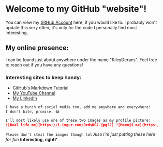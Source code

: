 # Welcome to my GitHub "website"!

You can view my [GitHub Account](https://github.com/RileyDeraes) here, if you would like to.
I probably won't update this very often, it's only for the code I personally find most interesting.

## My online presence:
I can be found just about anywhere under the name "RileyDeraes".
Feel free to reach out if you have any questions!

### Interesting sites to keep handy:
- [GitHub's Markdown Tutorial](https://guides.github.com/features/mastering-markdown/)
- [My YouTube Channel](https://www.youtube.com/channel/UCfaKcF8374iFKSq30h3e5yA)
- [My LinkedIn](https://www.linkedin.com/in/rileyderaes/)

```markdown
I have a bunch of social media too, add me anywhere and everywhere!
I don't bite, promise. 😂

I'll most likely use one of these two images as my profile picture:
![Real life me](https://i.imgur.com/9xdsDG7.jpg?2) ![Memoji me](https://i.imgur.com/4296fAF.jpg?1)
```

`Please don't steal the images though lol`
_Also I'm just putting these here for fun_
**Interesting, right?**
